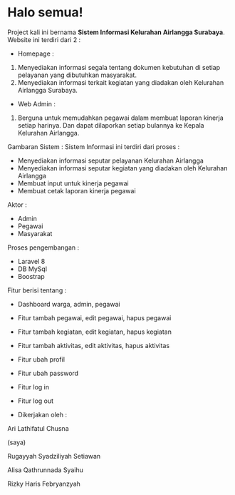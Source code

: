 # Halo semua! 

Project kali ini bernama **Sistem Informasi Kelurahan Airlangga Surabaya**.\
Website ini terdiri dari 2 :
- Homepage : 
1. Menyediakan informasi segala tentang dokumen kebutuhan di setiap pelayanan yang dibutuhkan masyarakat. 
2. Menyediakan informasi terkait kegiatan yang diadakan oleh Kelurahan Airlangga Surabaya.

- Web Admin :
1. Berguna untuk memudahkan pegawai dalam membuat laporan kinerja setiap harinya. Dan dapat dilaporkan setiap bulannya ke Kepala Kelurahan Airlangga.

Gambaran Sistem :
Sistem Informasi ini terdiri dari proses :
- Menyediakan informasi seputar pelayanan Kelurahan Airlangga
- Menyediakan informasi seputar kegiatan yang diadakan oleh Kelurahan Airlangga
- Membuat input untuk kinerja pegawai
- Membuat cetak laporan kinerja pegawai

Aktor :
- Admin
- Pegawai
- Masyarakat

Proses pengembangan :
- Laravel 8
- DB MySql
- Boostrap

Fitur berisi tentang : 

- Dashboard warga, admin, pegawai
- Fitur tambah pegawai, edit pegawai, hapus pegawai
- Fitur tambah kegiatan, edit kegiatan, hapus kegiatan
- Fitur tambah aktivitas, edit aktivitas, hapus aktivitas
- Fitur ubah profil
- Fitur ubah password
- Fitur log in
- Fitur log out

- Dikerjakan oleh : 
<p>Ari Lathifatul Chusna</p> (saya)
<p>Rugayyah Syadziliyah Setiawan</p>
<p>Alisa Qathrunnada Syaihu</p>
<p>Rizky Haris Febryanzyah</p>


